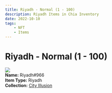 ```yaml
---
title: Riyadh - Normal (1 - 100)
description: Riyadh Items in Chia Inventory
date: 2022-10-10
tags:
    - NFT
    - Items
---
```


# Riyadh - Normal (1 - 100)
<div class="item_thumbnail">
<img loading="lazy" src="https://5qodhinass2d44oscc5ybc5n64t3jxn67pt2pde3gmljskzfvq.arweave.net/7BwzoaCUtD5x_0hC7gIut9ye03b7756eMmzMWmSslrI"><br/>
<div><strong>Name:</strong> Riyadh#966</div>
<div><strong>Item Type:</strong> Riyadh</div>
<div><strong>Collection:</strong> <a href="https://www.spacescan.io/xch/nft/collection/col1lend2dcn558km4wcwta4xnkfv3xpcmlp9kyt0m909emvfxechlyqdl5ndg">City Illusion</a></div>
</div>

